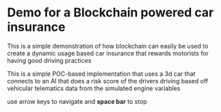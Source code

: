 # Demo for a Blockchain powered car insurance

This is a simple demonstration of how blockchain can easily be used to create a dynamic usage based car insurance
that rewards motorists for having good driving practices

This is a simple POC-based implementation that uses a 3d car  that connects to an AI that does a risk score of the drivers driving based off
vehicular telematics data from the simulated engine variables 

use arrow keys to navigate and  **space bar**  to stop
